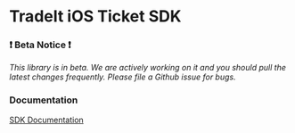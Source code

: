 # TradeIt iOS Ticket SDK
### &#x2757; Beta Notice &#x2757;
*This library is in beta. We are actively working on it and you should pull the latest changes frequently.  Please file a Github issue for bugs.*

### Documentation

[SDK Documentation](https://github.com/tradingticket/TradeItIosTicketSDK2/wiki)
